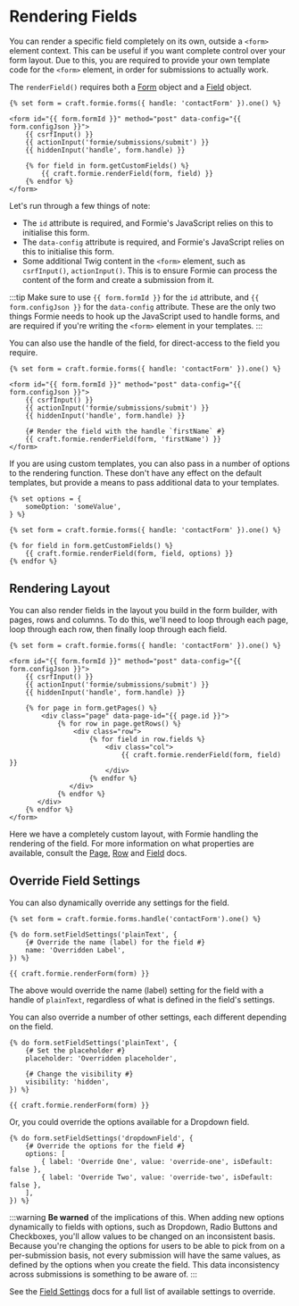 # Rendering Fields
You can render a specific field completely on its own, outside a `<form>` element context. This can be useful if you want complete control over your form layout. Due to this, you are required to provide your own template code for the `<form>` element, in order for submissions to actually work.

The `renderField()` requires both a [Form](docs:developers/form) object and a [Field](docs:developers/field) object.

```twig
{% set form = craft.formie.forms({ handle: 'contactForm' }).one() %}

<form id="{{ form.formId }}" method="post" data-config="{{ form.configJson }}">
    {{ csrfInput() }}
    {{ actionInput('formie/submissions/submit') }}
    {{ hiddenInput('handle', form.handle) }}

    {% for field in form.getCustomFields() %}
        {{ craft.formie.renderField(form, field) }}
    {% endfor %}
</form>
```

Let's run through a few things of note:

- The `id` attribute is required, and Formie's JavaScript relies on this to initialise this form.
- The `data-config` attribute is required, and Formie's JavaScript relies on this to initialise this form.
- Some additional Twig content in the `<form>` element, such as `csrfInput()`, `actionInput()`. This is to ensure Formie can process the content of the form and create a submission from it.

:::tip
Make sure to use `{{ form.formId }}` for the `id` attribute, and `{{ form.configJson }}` for the `data-config` attribute. These are the only two things Formie needs to hook up the JavaScript used to handle forms, and are required if you're writing the `<form>` element in your templates.
:::

You can also use the handle of the field, for direct-access to the field you require.

```twig
{% set form = craft.formie.forms({ handle: 'contactForm' }).one() %}

<form id="{{ form.formId }}" method="post" data-config="{{ form.configJson }}">
    {{ csrfInput() }}
    {{ actionInput('formie/submissions/submit') }}
    {{ hiddenInput('handle', form.handle) }}

    {# Render the field with the handle `firstName` #}
    {{ craft.formie.renderField(form, 'firstName') }}
</form>
```

If you are using custom templates, you can also pass in a number of options to the rendering function. These don't have any effect on the default templates, but provide a means to pass additional data to your templates.

```twig
{% set options = {
    someOption: 'someValue',
} %}

{% set form = craft.formie.forms({ handle: 'contactForm' }).one() %}

{% for field in form.getCustomFields() %}
    {{ craft.formie.renderField(form, field, options) }}
{% endfor %}
```

## Rendering Layout
You can also render fields in the layout you build in the form builder, with pages, rows and columns. To do this, we'll need to loop through each page, loop through each row, then finally loop through each field.

```twig
{% set form = craft.formie.forms({ handle: 'contactForm' }).one() %}

<form id="{{ form.formId }}" method="post" data-config="{{ form.configJson }}">
    {{ csrfInput() }}
    {{ actionInput('formie/submissions/submit') }}
    {{ hiddenInput('handle', form.handle) }}

    {% for page in form.getPages() %}
        <div class="page" data-page-id="{{ page.id }}">
            {% for row in page.getRows() %}
                <div class="row">
                    {% for field in row.fields %}
                        <div class="col">
                            {{ craft.formie.renderField(form, field) }}
                        </div>
                    {% endfor %}
               </div>
            {% endfor %}
       </div>
    {% endfor %}
</form>
```

Here we have a completely custom layout, with Formie handling the rendering of the field. For more information on what properties are available, consult the [Page](docs:developers/page), [Row](docs:developers/row) and [Field](docs:developers/field) docs.

## Override Field Settings
You can also dynamically override any settings for the field.

```twig
{% set form = craft.formie.forms.handle('contactForm').one() %}

{% do form.setFieldSettings('plainText', {
    {# Override the name (label) for the field #}
    name: 'Overridden Label',
}) %}

{{ craft.formie.renderForm(form) }}
```

The above would override the name (label) setting for the field with a handle of `plainText`, regardless of what is defined in the field's settings.

You can also override a number of other settings, each different depending on the field.

```twig
{% do form.setFieldSettings('plainText', {
    {# Set the placeholder #}
    placeholder: 'Overridden placeholder',

    {# Change the visibility #}
    visibility: 'hidden',
}) %}

{{ craft.formie.renderForm(form) }}
```

Or, you could override the options available for a Dropdown field.

```twig
{% do form.setFieldSettings('dropdownField', {
    {# Override the options for the field #}
    options: [
        { label: 'Override One', value: 'override-one', isDefault: false },
        { label: 'Override Two', value: 'override-two', isDefault: false },
    ],
}) %}
```

:::warning
**Be warned** of the implications of this. When adding new options dynamically to fields with options, such as Dropdown, Radio Buttons and Checkboxes, you'll allow values to be changed on an inconsistent basis. Because you're changing the options for users to be able to pick from on a per-submission basis, not every submission will have the same values, as defined by the options when you create the field. This data inconsistency across submissions is something to be aware of.
:::

See the [Field Settings](docs:developers/field#field-settings) docs for a full list of available settings to override.
